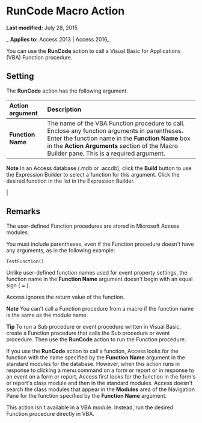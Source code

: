 
# RunCode Macro Action

 **Last modified:** July 28, 2015

 _ **Applies to:** Access 2013 | Access 2016_

You can use the  **RunCode** action to call a Visual Basic for Applications (VBA) Function procedure.


## Setting

The  **RunCode** action has the following argument.



|**Action argument**|**Description**|
|:-----|:-----|
|**Function Name**|The name of the VBA Function procedure to call. Enclose any function arguments in parentheses. Enter the function name in the  **Function Name** box in the **Action Arguments** section of the Macro Builder pane. This is a required argument.
 **Note**  In an Access database (.mdb or .accdb), click the  **Build** button to use the Expression Builder to select a function for this argument. Click the desired function in the list in the Expression Builder.

|

## Remarks

The user-defined Function procedures are stored in Microsoft Access modules.

You must include parentheses, even if the Function procedure doesn't have any arguments, as in the following example:




```
TestFunction()
```

Unlike user-defined function names used for event property settings, the function name in the  **Function Name** argument doesn't begin with an equal sign ( **=** ).

Access ignores the return value of the function.


 **Note**  You can't call a Function procedure from a macro if the function name is the same as the module name.


 **Tip**  To run a Sub procedure or event procedure written in Visual Basic, create a Function procedure that calls the Sub procedure or event procedure. Then use the  **RunCode** action to run the Function procedure.

If you use the  **RunCode** action to call a function, Access looks for the function with the name specified by the **Function Name** argument in the standard modules for the database. However, when this action runs in response to clicking a menu command on a form or report or in response to an event on a form or report, Access first looks for the function in the form's or report's class module and then in the standard modules. Access doesn't search the class modules that appear in the **Modules** area of the Navigation Pane for the function specified by the **Function Name** argument.

This action isn't available in a VBA module. Instead, run the desired Function procedure directly in VBA.

